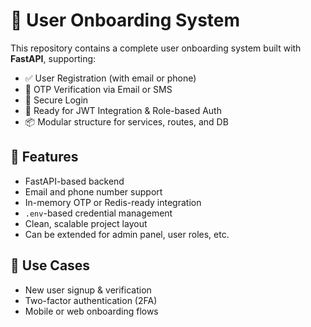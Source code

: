# 🛂 User Onboarding System 

This repository contains a complete user onboarding system built with **FastAPI**, supporting:

- ✅ User Registration (with email or phone)
- 🔐 OTP Verification via Email or SMS
- 🔑 Secure Login
- 🚀 Ready for JWT Integration & Role-based Auth
- 📦 Modular structure for services, routes, and DB

## 📌 Features

- FastAPI-based backend
- Email and phone number support
- In-memory OTP or Redis-ready integration
- `.env`-based credential management
- Clean, scalable project layout
- Can be extended for admin panel, user roles, etc.

## 🚧 Use Cases

- New user signup & verification
- Two-factor authentication (2FA)
- Mobile or web onboarding flows



